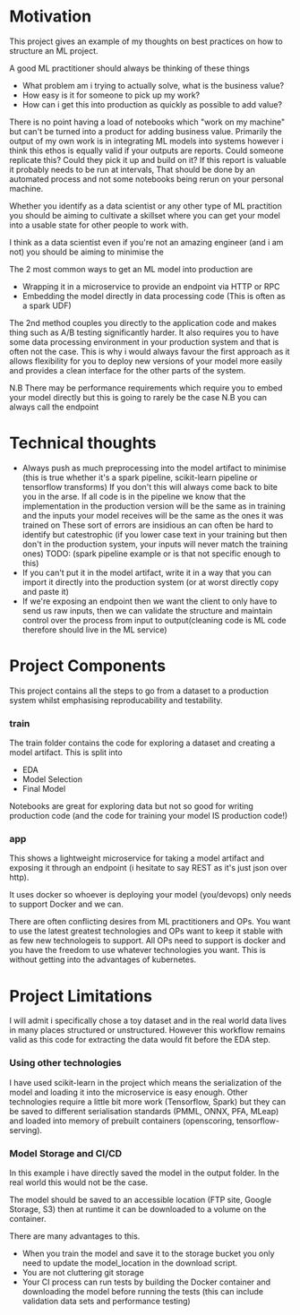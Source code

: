 # Motivation

This project gives an example of my thoughts on best practices on how to structure an ML project. 

A good ML practitioner should always be thinking of these things

- What problem am i trying to actually solve, what is the business value?
- How easy is it for someone to pick up my work?
- How can i get this into production as quickly as possible to add value?

There is no point having a load of notebooks which "work on my machine" but can't be turned into a product for adding business value.
Primarily the output of my own work is in integrating ML models into systems however i think this ethos is equally valid if your outputs are reports.
Could someone replicate this? Could they pick it up and build on it? If this report is valuable it probably needs to be run at intervals,
That should be done by an automated process and not some notebooks being rerun on your personal machine.

Whether you identify as a data scientist or any other type of ML practition you should be aiming to cultivate a skillset where you can get your model into a usable state for other people to work with.

I think as a data scientist even if you're not an amazing engineer (and i am not) you should be aiming to minimise the 

The 2 most common ways to get an ML model into production are

- Wrapping it in a microservice to provide an endpoint via HTTP or RPC
- Embedding the model directly in data processing code (This is often as a spark UDF)

The 2nd method couples you directly to the application code and makes thing such as A/B testing significantly harder.
It also requires you to have some data processing environment in your production system and that is often not the case.
This is why i would always favour the first approach as it allows flexibility for you to deploy new versions of your model more easily and provides a clean interface for the other parts of the system.

N.B There may be performance requirements which require you to embed your model directly but this is going to rarely be the case 
N.B you can always call the endpoint

# Technical thoughts
- Always push as much preprocessing into the model artifact to minimise  (this is true whether it's a spark pipeline, scikit-learn pipeline or tensorflow transforms)
    If you don't this will always come back to bite you in the arse. If all code is in the pipeline we know that the implementation in the production version will be the same as in training and the inputs your model receives will be the same as the ones it was trained on
    These sort of errors are insidious an can often be hard to identify but catestrophic
     (if you lower case  text in your training but then don't in the production system, your inputs will never match the training ones)
    TODO: (spark pipeline example or is that not specific enough to this)
- If you can't put it in the model artifact, write it in a way that you can import it directly into the production system (or at worst directly copy and paste it)
- If we're exposing an endpoint then we want the client to only have to send us raw inputs, then we can validate the structure and maintain control over the process from input to output(cleaning code is ML code therefore should live in the ML service)


# Project Components

This project contains all the steps to go from a dataset to a production system whilst emphasising reproducability and testability.

### train
The train folder contains the code for exploring a dataset and creating a model artifact. This is split into

- EDA
- Model Selection
- Final Model

Notebooks are great for exploring data but not so good for writing production code (and the code for training your model IS production code!)

### app
This shows a lightweight microservice for taking a model artifact and exposing it through an endpoint 
(i hesitate to say REST as it's just json over http).

It uses docker so whoever is deploying your model (you/devops) only needs to support Docker and we can. 

There are often conflicting desires from ML practitioners and OPs. You want to use the latest greatest technologies and 
OPs want to keep it stable with as few new technologeis to support. All OPs need to support is docker and you have the 
freedom to use whatever technologies you want. This is without getting into the advantages of kubernetes.


# Project Limitations
I will admit i specifically chose a toy dataset and in the real world data lives in many places structured or unstructured. 
However this workflow remains valid as this code for extracting the data would fit before the EDA step.

### Using other technologies

I have used scikit-learn in the project which means the serialization of the model and loading it into the microservice is easy enough.
Other technologies require a little bit more work (Tensorflow, Spark) but they can be saved to different serialisation standards (PMML, ONNX, PFA, MLeap) 
and loaded into memory of prebuilt containers (openscoring, tensorflow-serving).

### Model Storage and CI/CD
In this example i have directly saved the model in the output folder. In the real world this would not be the case. 

The model should be saved to an accessible location (FTP site, Google Storage, S3) then at runtime it can be downloaded to a volume on the container.

There are many advantages to this. 
- When you train the model and save it to the storage bucket you only need to update the model_location in the download script.
- You are not cluttering git storage
- Your CI process can run tests by building the Docker container and downloading the model before running the tests (this can include validation data sets and performance testing)

